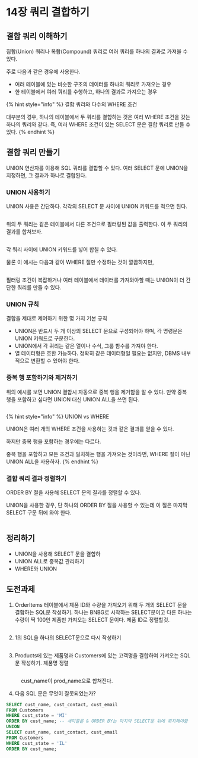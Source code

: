 # 14장 쿼리 결합하기

## 결합 쿼리 이해하기

집합(Union) 쿼리나 복합(Compound) 쿼리로 여러 쿼리를 하나의 결과로 가져올 수 있다.

주로 다음과 같은 경우에 사용한다.

* 여러 테이블에 있는 비슷한 구조의 데이터를 하나의 쿼리로 가져오는 경우
* 한 테이블에서 여러 쿼리를 수행하고, 하나의 결과로 가져오는 경우

{% hint style="info" %}
결합 쿼리와 다수의 WHERE 조건

대부분의 경우, 하나의 테이블에서 두 쿼리를 결합하는 것은 여러 WHERE 조건을 갖는 하나의 쿼리와 같다. 즉, 여러 WHERE 조건이 있는 SELECT 문은 결합 쿼리로 만들 수 있다.
{% endhint %}



## 결합 쿼리 만들기

UNION 연산자를 이용해 SQL 쿼리를 결합할 수 있다. 여러 SELECT 문에 UNION을 지정하면, 그 결과가 하나로 결합된다.



### UNION 사용하기

UNION 사용은 간단하다. 각각의 SELECT 문 사이에 UNION 키워드를 적으면 된다.

<figure><img src="../../.gitbook/assets/image (243).png" alt=""><figcaption></figcaption></figure>

위의 두 쿼리는 같은 테이블에서 다른 조건으로 필터링된 값을 출력한다. 이 두 쿼리의 결과를 합쳐보자.

<figure><img src="../../.gitbook/assets/image (244).png" alt=""><figcaption></figcaption></figure>

각 쿼리 사이에 UNION 키워드를 넣어 합칠 수 있다.

물론 이 예시는 다음과 같이 WHERE 절만 수정하는 것이 깔끔하지만,&#x20;

<figure><img src="../../.gitbook/assets/image (245).png" alt=""><figcaption></figcaption></figure>

필터링 조건이 복잡하거나 여러 테이블에서 데이터를 가져와야할 때는 UNION이 더 간단한 쿼리를 만들 수 있다.



### UNION 규칙

결합을 제대로 제어하기 위한 몇 가지 기본 규칙

* UNION은 반드시 두 개 이상의 SELECT 문으로 구성되어야 하며, 각 명령문은 UNION 키워드로 구분한다.
* UNION에서 각 쿼리는 같은 열이나 수식, 그룹 함수를 가져야 한다.
* 열 데이터형은 호환 가능하다. 정확히 같은 데이터형일 필요는 없지만, DBMS 내부적으로 변환할 수 있어야 한다.



### 중복 행 포함하기와 제거하기

위의 예시를 보면 UNION 결합시 자동으로 중복 행을 제거함을 알 수 있다. 만약 중복 행을 포함하고 싶다면 UNION 대신 UNION ALL을 쓰면 된다.

<figure><img src="../../.gitbook/assets/image (246).png" alt=""><figcaption></figcaption></figure>

{% hint style="info" %}
UNION vs WHERE

UNION은 여러 개의 WHERE 조건을 사용하는 것과 같은 결과를 얻을 수 있다.

하지만 중복 행을 포함하는 경우에는 다르다.

중복 행을 포함하고 모든 조건과 일치하는 행을 가져오는 것이라면, WHERE 절이 아닌 UNION ALL을 사용하자.
{% endhint %}



### 결합 쿼리 결과 정렬하기

ORDER BY 절을 사용해 SELECT 문의 결과를 정렬할 수 있다.

UNION을 사용한 경우, 단 하나의 ORDER BY 절을 사용할 수 있는데 이 절은 마지막 SELECT 구문 뒤에 와야 한다.

<figure><img src="../../.gitbook/assets/image (247).png" alt=""><figcaption></figcaption></figure>



## 정리하기

* UNION을 사용해 SELECT 문을 결합하
* UNION ALL로 중복값 관리하기
* WHERE와 UNION



## 도전과제

1. OrderItems 테이블에서 제품 ID와 수량을 가져오기 위해 두 개의 SELECT 문을 결합하는 SQL문 작성하기. 하나는 BNBG로 시작하는 SELECT문이고 다른 하나는 수량이 딱 100인 제품만 가져오는 SELECT 문이다. 제품 ID로 정렬할것.

<figure><img src="../../.gitbook/assets/image (248).png" alt=""><figcaption></figcaption></figure>



2. 1의 SQL을 하나의 SELECT문으로 다시 작성하기

<figure><img src="../../.gitbook/assets/image (249).png" alt=""><figcaption></figcaption></figure>



3. Products에 있는 제품명과 Customers에 있는 고객명을 결합하여 가져오는 SQL 문 작성하기. 제품명 정렬

<figure><img src="../../.gitbook/assets/image (250).png" alt=""><figcaption><p>cust_name이 prod_name으로 합쳐진다.</p></figcaption></figure>



4. 다음 SQL 문은 무엇이 잘못되었는가?

```sql
SELECT cust_name, cust_contact, cust_email
FROM Customers
WHERE cust_state = 'MI' 
ORDER BY cust_name; -- 세미콜론 & ORDER BY는 마지막 SELECT문 뒤에 위치해야함
UNION
SELECT cust_name, cust_contact, cust_email
FROM Customers
WHERE cust_state = 'IL'
ORDER BY cust_name;
```

